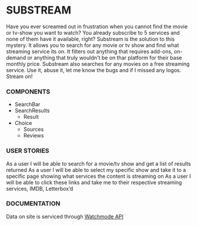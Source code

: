 # SUBSTREAM

Have you ever screamed out in frustration when you cannot find the movie or tv-show you want to watch? You already subscribe to 5 services and none of them have it available, right? Substream is the solution to this mystery. It allows you to search for any movie or tv show and find what streaming service its on. It filters out anything that requires add-ons, on-demand or anything that truly wouldn't be on thar platform for their base monthly price. Substream also searches for any movies on a free streaming service. Use it, abuse it, let me know the bugs and if I missed any logos. Stream on!


### COMPONENTS

- SearchBar
- SearchResults
  - Result
- Choice
  - Sources
  - Reviews


### USER STORIES

As a user I will be able to search for a movie/tv show and get a list of results returned
As a user I will be able to select my specific show and take it to a specific page showing what services the content is streaming on
As a user I will be able to click these links and take me to their respective streaming services, IMDB, Letterbox’d


### DOCUMENTATION

Data on site is serviced through [Watchmode API](https://api.watchmode.com/)
